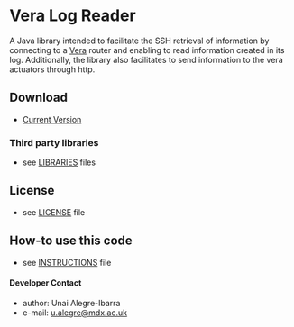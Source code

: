 Vera Log Reader
======
A Java library intended to facilitate the SSH retrieval of information by connecting to a [Vera](http://getvera.com/) router and enabling to read information created in its log. Additionally, the library also facilitates to send information to the vera actuators through http. 
 
## Download
* [Current Version](https://github.com/ualegre/vera-manager)

### Third party libraries
* see [LIBRARIES](https://github.com/ualegre/vera-manager/blob/master/LIBRARIES.md) files

## License 
* see [LICENSE](https://github.com/ualegre/vera-manager/blob/master/LICENSE.md) file

## How-to use this code
* see [INSTRUCTIONS](https://github.com/ualegre/vera-manager/blob/master/INSTRUCTIONS.md) file

#### Developer Contact
* author: Unai Alegre-Ibarra
* e-mail: u.alegre@mdx.ac.uk
